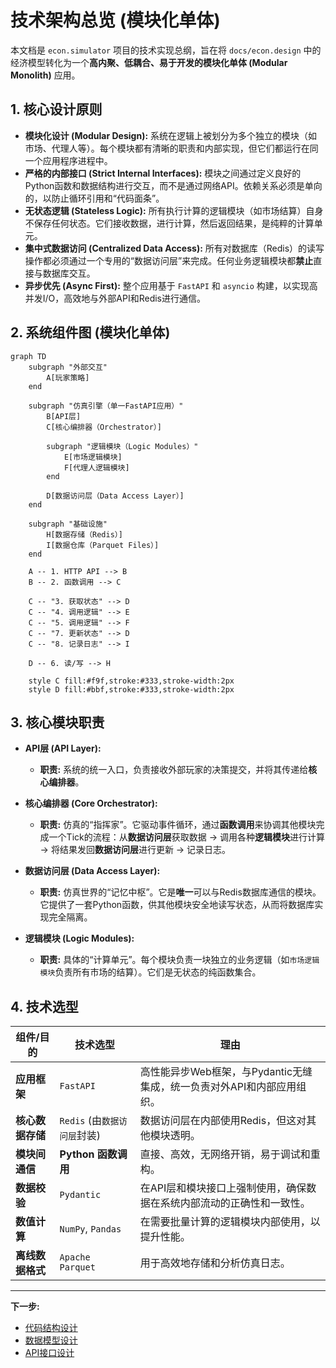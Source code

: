 # **技术架构总览 (模块化单体)**

本文档是 `econ.simulator` 项目的技术实现总纲，旨在将 `docs/econ.design` 中的经济模型转化为一个**高内聚、低耦合、易于开发的模块化单体 (Modular Monolith)** 应用。

## **1. 核心设计原则**

*   **模块化设计 (Modular Design):** 系统在逻辑上被划分为多个独立的模块（如市场、代理人等）。每个模块都有清晰的职责和内部实现，但它们都运行在同一个应用程序进程中。
*   **严格的内部接口 (Strict Internal Interfaces):** 模块之间通过定义良好的Python函数和数据结构进行交互，而不是通过网络API。依赖关系必须是单向的，以防止循环引用和“代码面条”。
*   **无状态逻辑 (Stateless Logic):** 所有执行计算的逻辑模块（如市场结算）自身不保存任何状态。它们接收数据，进行计算，然后返回结果，是纯粹的计算单元。
*   **集中式数据访问 (Centralized Data Access):** 所有对数据库（Redis）的读写操作都必须通过一个专用的“数据访问层”来完成。任何业务逻辑模块都**禁止**直接与数据库交互。
*   **异步优先 (Async First):** 整个应用基于 `FastAPI` 和 `asyncio` 构建，以实现高并发I/O，高效地与外部API和Redis进行通信。

## **2. 系统组件图 (模块化单体)**

```mermaid
graph TD
    subgraph "外部交互"
        A[玩家策略]
    end

    subgraph "仿真引擎（单一FastAPI应用）"
        B[API层]
        C[核心编排器（Orchestrator）]
        
        subgraph "逻辑模块（Logic Modules）"
            E[市场逻辑模块]
            F[代理人逻辑模块]
        end

        D[数据访问层（Data Access Layer）]
    end
    
    subgraph "基础设施"
        H[数据存储（Redis）]
        I[数据仓库（Parquet Files）]
    end

    A -- 1. HTTP API --> B
    B -- 2. 函数调用 --> C
    
    C -- "3. 获取状态" --> D
    C -- "4. 调用逻辑" --> E
    C -- "5. 调用逻辑" --> F
    C -- "7. 更新状态" --> D
    C -- "8. 记录日志" --> I

    D -- 6. 读/写 --> H

    style C fill:#f9f,stroke:#333,stroke-width:2px
    style D fill:#bbf,stroke:#333,stroke-width:2px
```

## **3. 核心模块职责**

*   **API层 (API Layer):**
    *   **职责:** 系统的统一入口，负责接收外部玩家的决策提交，并将其传递给**核心编排器**。

*   **核心编排器 (Core Orchestrator):**
    *   **职责:** 仿真的“指挥家”。它驱动事件循环，通过**函数调用**来协调其他模块完成一个Tick的流程：从**数据访问层**获取数据 -> 调用各种**逻辑模块**进行计算 -> 将结果发回**数据访问层**进行更新 -> 记录日志。

*   **数据访问层 (Data Access Layer):**
    *   **职责:** 仿真世界的“记忆中枢”。它是**唯一**可以与Redis数据库通信的模块。它提供了一套Python函数，供其他模块安全地读写状态，从而将数据库实现完全隔离。

*   **逻辑模块 (Logic Modules):**
    *   **职责:** 具体的“计算单元”。每个模块负责一块独立的业务逻辑（如`市场逻辑模块`负责所有市场的结算）。它们是无状态的纯函数集合。

## **4. 技术选型**

| 组件/目的      | 技术选型                               | 理由                                                                                             |
| -------------- | -------------------------------------- | ------------------------------------------------------------------------------------------------ |
| **应用框架**   | `FastAPI`                              | 高性能异步Web框架，与Pydantic无缝集成，统一负责对外API和内部应用组织。                           |
| **核心数据存储** | `Redis` (由`数据访问层`封装)           | 数据访问层在内部使用Redis，但这对其他模块透明。                                                  |
| **模块间通信** | **Python 函数调用**                    | 直接、高效，无网络开销，易于调试和重构。                                                         |
| **数据校验**   | `Pydantic`                             | 在API层和模块接口上强制使用，确保数据在系统内部流动的正确性和一致性。                            |
| **数值计算**   | `NumPy`, `Pandas`                      | 在需要批量计算的逻辑模块内部使用，以提升性能。                                                   |
| **离线数据格式** | `Apache Parquet`                       | 用于高效地存储和分析仿真日志。                                                                   |

---
**下一步:**
*   [代码结构设计](./1_CODE_STRUCTURE.md)
*   [数据模型设计](./2_DATA_MODEL.md)
*   [API接口设计](./3_API_DESIGN.md)
